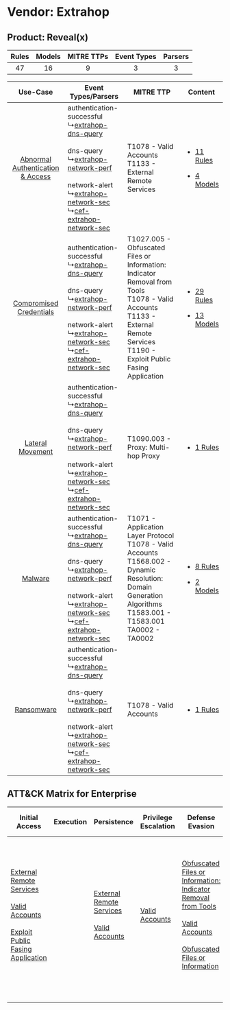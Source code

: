 Vendor: Extrahop
================
Product: Reveal(x)
------------------
| Rules | Models | MITRE TTPs | Event Types | Parsers |
|:-----:|:------:|:----------:|:-----------:|:-------:|
|  47   |   16   |     9      |      3      |    3    |

|    Use-Case    | Event Types/Parsers    | MITRE TTP    | Content    |
|:----:| ---- | ---- | ---- |
| [Abnormal Authentication & Access](../../../UseCases/uc_abnormal_authentication_&_access.md) |  authentication-successful<br> ↳[extrahop-dns-query](Ps/pC_extrahopdnsquery.md)<br><br> dns-query<br> ↳[extrahop-network-perf](Ps/pC_extrahopnetworkperf.md)<br><br> network-alert<br> ↳[extrahop-network-sec](Ps/pC_extrahopnetworksec.md)<br> ↳[cef-extrahop-network-sec](Ps/pC_cefextrahopnetworksec.md)<br> | T1078 - Valid Accounts<br>T1133 - External Remote Services<br>    | [<ul><li>11 Rules</li></ul><ul><li>4 Models</li></ul>](RM/r_m_extrahop_reveal(x)_Abnormal_Authentication_&_Access.md) |
|          [Compromised Credentials](../../../UseCases/uc_compromised_credentials.md)          |  authentication-successful<br> ↳[extrahop-dns-query](Ps/pC_extrahopdnsquery.md)<br><br> dns-query<br> ↳[extrahop-network-perf](Ps/pC_extrahopnetworkperf.md)<br><br> network-alert<br> ↳[extrahop-network-sec](Ps/pC_extrahopnetworksec.md)<br> ↳[cef-extrahop-network-sec](Ps/pC_cefextrahopnetworksec.md)<br> | T1027.005 - Obfuscated Files or Information: Indicator Removal from Tools<br>T1078 - Valid Accounts<br>T1133 - External Remote Services<br>T1190 - Exploit Public Fasing Application<br> | [<ul><li>29 Rules</li></ul><ul><li>13 Models</li></ul>](RM/r_m_extrahop_reveal(x)_Compromised_Credentials.md)         |
|    [Lateral Movement](../../../UseCases/uc_lateral_movement.md)    |  authentication-successful<br> ↳[extrahop-dns-query](Ps/pC_extrahopdnsquery.md)<br><br> dns-query<br> ↳[extrahop-network-perf](Ps/pC_extrahopnetworkperf.md)<br><br> network-alert<br> ↳[extrahop-network-sec](Ps/pC_extrahopnetworksec.md)<br> ↳[cef-extrahop-network-sec](Ps/pC_cefextrahopnetworksec.md)<br> | T1090.003 - Proxy: Multi-hop Proxy<br>    | [<ul><li>1 Rules</li></ul>](RM/r_m_extrahop_reveal(x)_Lateral_Movement.md)    |
|    [Malware](../../../UseCases/uc_malware.md)    |  authentication-successful<br> ↳[extrahop-dns-query](Ps/pC_extrahopdnsquery.md)<br><br> dns-query<br> ↳[extrahop-network-perf](Ps/pC_extrahopnetworkperf.md)<br><br> network-alert<br> ↳[extrahop-network-sec](Ps/pC_extrahopnetworksec.md)<br> ↳[cef-extrahop-network-sec](Ps/pC_cefextrahopnetworksec.md)<br> | T1071 - Application Layer Protocol<br>T1078 - Valid Accounts<br>T1568.002 - Dynamic Resolution: Domain Generation Algorithms<br>T1583.001 - T1583.001<br>TA0002 - TA0002<br>    | [<ul><li>8 Rules</li></ul><ul><li>2 Models</li></ul>](RM/r_m_extrahop_reveal(x)_Malware.md)    |
|    [Ransomware](../../../UseCases/uc_ransomware.md)    |  authentication-successful<br> ↳[extrahop-dns-query](Ps/pC_extrahopdnsquery.md)<br><br> dns-query<br> ↳[extrahop-network-perf](Ps/pC_extrahopnetworkperf.md)<br><br> network-alert<br> ↳[extrahop-network-sec](Ps/pC_extrahopnetworksec.md)<br> ↳[cef-extrahop-network-sec](Ps/pC_cefextrahopnetworksec.md)<br> | T1078 - Valid Accounts<br>    | [<ul><li>1 Rules</li></ul>](RM/r_m_extrahop_reveal(x)_Ransomware.md)    |

ATT&CK Matrix for Enterprise
----------------------------
| Initial Access                                                                                                                                                                                                                         | Execution | Persistence                                                                                                                                      | Privilege Escalation                                                | Defense Evasion                                                                                                                                                                                                                                                               | Credential Access | Discovery | Lateral Movement | Collection | Command and Control                                                                                                                                                                                                                                                                                                                                                                                      | Exfiltration | Impact |
| -------------------------------------------------------------------------------------------------------------------------------------------------------------------------------------------------------------------------------------- | --------- | ------------------------------------------------------------------------------------------------------------------------------------------------ | ------------------------------------------------------------------- | ----------------------------------------------------------------------------------------------------------------------------------------------------------------------------------------------------------------------------------------------------------------------------- | ----------------- | --------- | ---------------- | ---------- | -------------------------------------------------------------------------------------------------------------------------------------------------------------------------------------------------------------------------------------------------------------------------------------------------------------------------------------------------------------------------------------------------------- | ------------ | ------ |
| [External Remote Services](https://attack.mitre.org/techniques/T1133)<br><br>[Valid Accounts](https://attack.mitre.org/techniques/T1078)<br><br>[Exploit Public Fasing Application](https://attack.mitre.org/techniques/T1190)<br><br> |           | [External Remote Services](https://attack.mitre.org/techniques/T1133)<br><br>[Valid Accounts](https://attack.mitre.org/techniques/T1078)<br><br> | [Valid Accounts](https://attack.mitre.org/techniques/T1078)<br><br> | [Obfuscated Files or Information: Indicator Removal from Tools](https://attack.mitre.org/techniques/T1027/005)<br><br>[Valid Accounts](https://attack.mitre.org/techniques/T1078)<br><br>[Obfuscated Files or Information](https://attack.mitre.org/techniques/T1027)<br><br> |                   |           |                  |            | [Dynamic Resolution](https://attack.mitre.org/techniques/T1568)<br><br>[Dynamic Resolution: Domain Generation Algorithms](https://attack.mitre.org/techniques/T1568/002)<br><br>[Proxy: Multi-hop Proxy](https://attack.mitre.org/techniques/T1090/003)<br><br>[Application Layer Protocol](https://attack.mitre.org/techniques/T1071)<br><br>[Proxy](https://attack.mitre.org/techniques/T1090)<br><br> |              |        |